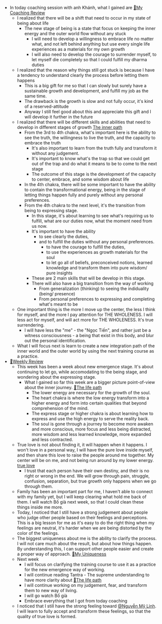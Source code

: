 - In today coaching session with anh Khánh, what I gained are [📝My Coaching Review](<📝My Coaching Review.md>)
    - I realized that there will be a shift that need to occur in my state of being about life
        - The new stage of being is a state that focus on keeping the inner energy and the outer world flow without any stuck
            - I will need to develop a willingness to embrace life no matter what, and not left behind anything but use every single life experiences as a materials for my own growth
            - I will also need to develop the courage to surrender myself, to let myself die completely so that I could fulfill my dharma duties
    -  I realized that the reason why things still got stuck is because I have a tendency to understand clearly the process before letting them happens
        - This is a big gift for me so that I can slowly but surely have a sustainable growth and development, and fulfill my job as the same time.
        - The drawback is the growth is slow and not fully occur, it's kind of a reserved-attitude
        - Anyway I still feel good about this and appreciate this gift and I will develop it further in the future
    - I realized that there will be different skills and abilities that need to develop in different stages of growth [The inner path](<The inner path.md>)
        - From the 3rd to 4th chakra, what's important here is the ability to see the truth, the willingness to live the truth, and the capacity to embrace the truth
            - It's also important to learn from the truth fully and transform it without any judgement.
            - It's important to know what's the trap so that we could get out of the trap and do what it means to be to come to the next stage
            - The outcome of this stage is the development of the capacity to center, embrace, and some wisdom about life
        - In the 4th chakra, there will be some important to have the ability to contain the transformational energy, being in the stage of letting things happen fully and purely without any personal preferences.
        - From the 4th chakra to the next level, it's the transition from being to expressing stage. 
            - In this stage, it's about learning to see what's requiring us to fulfill, what are our duties now, what the moment need from us now.
            - It's important to have the ability 
                - to see clearly the duties, 
                - and to fulfill the duties without any personal preferences.
                    - to have the courage to fulfill the duties, 
                    - to use the experiences as growth materials for the soul 
                    - to let go all of beliefs, preconceived notions, learned knowledge and transform them into pure wisdom/ pure insights
            - These are 2 main skills that will be develop in this stage.
            - There will also have a big transition from the way of working
                - From generalization (thinking) to seeing the indiduality (being/ presence)
                - From personal preferences to expressing and completing what's meant to be
    - One important thing is the more I move up the center, the less I think for myself, and the more I pay attention for THE WHOLENESS. I will less act for myself, and will act more for THE WHOLENESS. It's true surrendering.
        - I will have less the "me" - the "Ngọc Tiến", and rather just be a witness consciousness - a being that exist in this body, and blur out the personal identification.
    - What I will focus next is learn to create a new integration path of the inner world and the outer world by using the next training course as a practice.
- [📝Weekly Review](<📝Weekly Review.md>)
    - This week has been a week about new emergence stage. It's about continuing to let go, while accomodating to the being stage, and wondering about the expressing stage.
        - What I gained so far this week are a bigger picture point-of-view about the inner journey. [🌱The life path](<🌱The life path.md>)
            - The lower energy are necessary for the growth of the soul.
            - The heart chakra is where the low energy transform into a higher energy and form into certain qualities that beyond comprehension of the mind.
            - The express stage or higher chakra is about learning how to express and use the high energy to serve the reality back.
            - The soul is gone through a journey to become more awaken and more conscious, more focus and less being distracted, more wisdom and less learned knowledge, more expanded and less contracted.
    - True love is not about finding it, it will happen when it happens. I won't love in a personal way, I will have the pure love inside myself, and then share this love to raise the people around me together. My center will be on me, and not being run around by my lower energy. [true love](<true love.md>)
        - I trust that each person have their own destiny, and their is no right or wrong in the end. We will grow through pain, struggle, confusion, separation, but true growth only happens when we go through them. 
    - Family has been an important part for me, I haven't able to connect with my family yet, but I will keep clearing what hold me back of them. I will watch Bố già next week, so that I could clean these things inside me more. 
    - Today, I noticed that I still have a strong judgement about people who judge other people based on their feelings and perceptions. This is a big lesson for me as it's easy to do the right thing when my feelings are neutral, it's harder when we are being distorted by the color of the feelings.
    - The biggest uniqueness about me is the ability to clarify the process. I will not care much about the result, but about how things happen. By understanding this, I can support other people easier and create a proper way of approach. [🌱My Uniqueness](<🌱My Uniqueness.md>)
    - Next week
        - I will focus on clarifying the training course to use it as a practice for the new emergence way of working.
        - I will continue reading Tantra - The supreme understanding to have more clarity about [🌱The life path](<🌱The life path.md>)
        - I will continue working on my judgement, fear, and transform them to new way of living.
        - I will go watch Bố già
        - Embrace everything that I got from today coaching
    - I noticed that I still have the strong feeling toward [@Nguyễn Mỹ Linh](<@Nguyễn Mỹ Linh.md>). I will learn to fully accept and transform these feelings, so that the quality of true love is formed.
